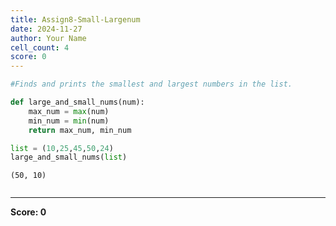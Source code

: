 ```yaml
---
title: Assign8-Small-Largenum
date: 2024-11-27
author: Your Name
cell_count: 4
score: 0
---
```


```python
#Finds and prints the smallest and largest numbers in the list.
```


```python
def large_and_small_nums(num):
    max_num = max(num)
    min_num = min(num)
    return max_num, min_num
```


```python
list = (10,25,45,50,24)
large_and_small_nums(list)
```




    (50, 10)




```python

```


---
**Score: 0**
